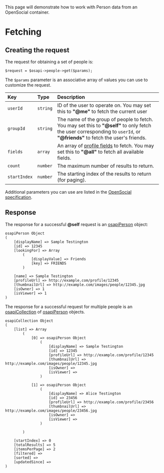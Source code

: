 This page will demonstrate how to work with Person data from an OpenSocial container.



# Fetching #

## Creating the request ##

The request for obtaining a set of people is:

```
$request = $osapi->people->get($params);
```

The `$params` parameter is an associative array of values you can use to customize the request.

| **Key** | **Type** | **Description** |
|:--------|:---------|:----------------|
| `userId` | `string` | ID of the user to operate on.  You may set this to **"@me"** to fetch the current user |
| `groupId` | `string` | The name of the group of people to fetch.  You may set this to **"@self"** to only fetch the user corresponding to `userId`, or **"@friends"** to fetch the user's friends. |
| `fields` | `array` | An array of [profile fields](http://www.opensocial.org/Technical-Resources/opensocial-spec-v09/REST-API.html#personFields) to fetch.  You may set this to **"@all"** to fetch all available fields. |
| `count` | `number` | The maximum number of results to return. |
| `startIndex` | `number` | The starting index of the results to return (for paging). |

Additional parameters you can use are listed in the [OpenSocial specification](http://www.opensocial.org/Technical-Resources/opensocial-spec-v09/REST-API.html#standardQueryParameters).

## Response ##

The response for a successful **@self** request is an [osapiPerson](http://code.google.com/p/opensocial-php-client/source/browse/trunk/src/osapi/model/osapiPerson.php) object:

```
osapiPerson Object
(
    [displayName] => Sample Testington
    [id] => 12345
    [lookingFor] => Array
        (
            [displayValue] => Friends
            [key] => FRIENDS
        )

    [name] => Sample Testington
    [profileUrl] => http://example.com/profile/12345
    [thumbnailUrl] => http://example.com/images/people/12345.jpg
    [isOwner] => 1
    [isViewer] => 1
)
```


The response for a successful request for multiple people is an [osapiCollection](http://code.google.com/p/opensocial-php-client/source/browse/trunk/src/osapi/model/osapiCollection.php) of [osapiPerson](http://code.google.com/p/opensocial-php-client/source/browse/trunk/src/osapi/model/osapiPerson.php) objects.

```
osapiCollection Object
(
    [list] => Array
        (
            [0] => osapiPerson Object
                (
                    [displayName] => Sample Testington
                    [id] => 12345
                    [profileUrl] => http://example.com/profile/12345
                    [thumbnailUrl] => http://example.com/images/people/12345.jpg
                    [isOwner] => 
                    [isViewer] => 
                )

            [1] => osapiPerson Object
                (
                    [displayName] => Alice Testington
                    [id] => 23456
                    [profileUrl] => http://example.com/profile/23456
                    [thumbnailUrl] => http://example.com/images/people/23456.jpg
                    [isOwner] => 
                    [isViewer] => 
                )

        )

    [startIndex] => 0
    [totalResults] => 5
    [itemsPerPage] => 2
    [filtered] => 
    [sorted] => 
    [updatedSince] => 
)
```